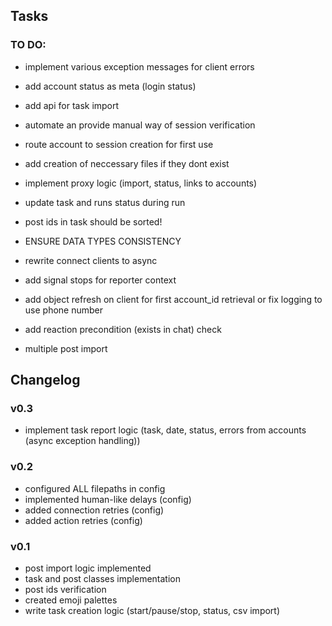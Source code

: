 ## Tasks

### TO DO:

- implement various exception messages for client errors
- add account status as meta (login status)

- add api for task import

- automate an provide manual way of session verification
- route account to session creation for first use

- add creation of neccessary files if they dont exist
- implement proxy logic (import, status, links to accounts)

- update task and runs status during run
- post ids in task should be sorted!
- ENSURE DATA TYPES CONSISTENCY
- rewrite connect clients to async
- add signal stops for reporter context

- add object refresh on client for first account_id retrieval or fix logging to use phone number
- add reaction precondition (exists in chat) check
- multiple post import


## Changelog

### v0.3
- implement task report logic (task, date, status, errors from accounts (async exception handling))


### v0.2
- configured ALL filepaths in config
- implemented human-like delays (config)
- added connection retries (config)
- added action retries (config)

### v0.1
- post import logic implemented
- task and post classes implementation
- post ids verification
- created emoji palettes
- write task creation logic (start/pause/stop, status, csv import)